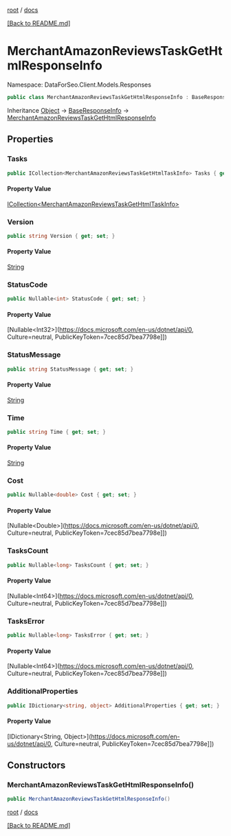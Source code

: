 [root](./../ "root") / [docs](./ "docs")

[[Back to README.md]](./../README.md "[Back to README.md]")

# MerchantAmazonReviewsTaskGetHtmlResponseInfo

Namespace: DataForSeo.Client.Models.Responses

```csharp
public class MerchantAmazonReviewsTaskGetHtmlResponseInfo : BaseResponseInfo
```

Inheritance [Object](https://docs.microsoft.com/en-us/dotnet/api/Object) → [BaseResponseInfo](./BaseResponseInfo.md) → [MerchantAmazonReviewsTaskGetHtmlResponseInfo](./MerchantAmazonReviewsTaskGetHtmlResponseInfo.md)

## Properties

### **Tasks**

```csharp
public ICollection<MerchantAmazonReviewsTaskGetHtmlTaskInfo> Tasks { get; set; }
```

#### Property Value

[ICollection&lt;MerchantAmazonReviewsTaskGetHtmlTaskInfo&gt;](./MerchantAmazonReviewsTaskGetHtmlTaskInfo.md)<br>

### **Version**

```csharp
public string Version { get; set; }
```

#### Property Value

[String](https://docs.microsoft.com/en-us/dotnet/api/String)<br>

### **StatusCode**

```csharp
public Nullable<int> StatusCode { get; set; }
```

#### Property Value

[Nullable&lt;Int32&gt;](https://docs.microsoft.com/en-us/dotnet/api/0, Culture=neutral, PublicKeyToken=7cec85d7bea7798e]])<br>

### **StatusMessage**

```csharp
public string StatusMessage { get; set; }
```

#### Property Value

[String](https://docs.microsoft.com/en-us/dotnet/api/String)<br>

### **Time**

```csharp
public string Time { get; set; }
```

#### Property Value

[String](https://docs.microsoft.com/en-us/dotnet/api/String)<br>

### **Cost**

```csharp
public Nullable<double> Cost { get; set; }
```

#### Property Value

[Nullable&lt;Double&gt;](https://docs.microsoft.com/en-us/dotnet/api/0, Culture=neutral, PublicKeyToken=7cec85d7bea7798e]])<br>

### **TasksCount**

```csharp
public Nullable<long> TasksCount { get; set; }
```

#### Property Value

[Nullable&lt;Int64&gt;](https://docs.microsoft.com/en-us/dotnet/api/0, Culture=neutral, PublicKeyToken=7cec85d7bea7798e]])<br>

### **TasksError**

```csharp
public Nullable<long> TasksError { get; set; }
```

#### Property Value

[Nullable&lt;Int64&gt;](https://docs.microsoft.com/en-us/dotnet/api/0, Culture=neutral, PublicKeyToken=7cec85d7bea7798e]])<br>

### **AdditionalProperties**

```csharp
public IDictionary<string, object> AdditionalProperties { get; set; }
```

#### Property Value

[IDictionary&lt;String, Object&gt;](https://docs.microsoft.com/en-us/dotnet/api/0, Culture=neutral, PublicKeyToken=7cec85d7bea7798e]])<br>

## Constructors

### **MerchantAmazonReviewsTaskGetHtmlResponseInfo()**

```csharp
public MerchantAmazonReviewsTaskGetHtmlResponseInfo()
```

[root](./../ "root") / [docs](./ "docs")

[[Back to README.md]](./../README.md "[Back to README.md]")
